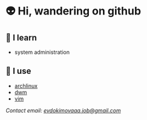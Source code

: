 # **👽️ Hi, wandering on github**

## **👀 I learn**

- system administration

## **💚 I use**

- [archlinux](https://archlinux.org)
- [dwm](https://dwm.suckless.orghttps://suckless.org/)
- [vim](https://www.vim.org/)

*Contact email: evdokimovaaa.job@gmail.com*
